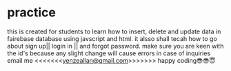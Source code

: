 # practice
this is created for students to learn how to insert, delete and update data in fairebase database using javscript and html.
it alsso shall tecah how to go about sign up|| login in || and forgot password.
make sure you are  keen with the id's because any slight change will cause errors
in case of inquiries email me <<<<<<<<yenzeallan@gmail.com>>>>>>>>
happy coding😎😎😇

